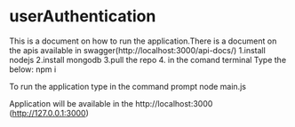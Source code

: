 # userAuthentication

This is a document on how to run the application.There is a document on the apis available in swagger(http://localhost:3000/api-docs/)
1.install nodejs 
2.install mongodb
3.pull the repo
4. in the comand terminal 
Type the below:
npm i

To run the application
type in the command prompt
node main.js

Application will be available in the http://localhost:3000   (http://127.0.0.1:3000)
